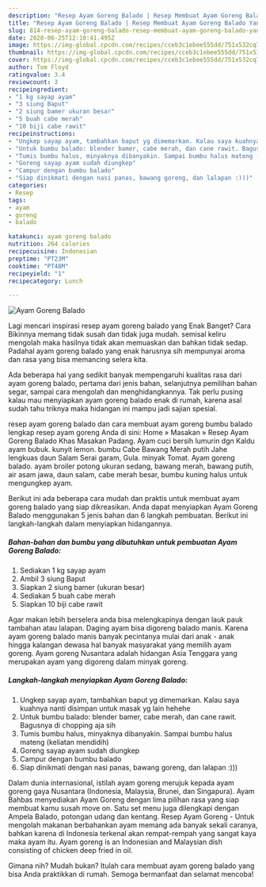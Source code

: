 ```yaml
---
description: "Resep Ayam Goreng Balado | Resep Membuat Ayam Goreng Balado Yang Sempurna"
title: "Resep Ayam Goreng Balado | Resep Membuat Ayam Goreng Balado Yang Sempurna"
slug: 814-resep-ayam-goreng-balado-resep-membuat-ayam-goreng-balado-yang-sempurna
date: 2020-06-25T12:10:41.495Z
image: https://img-global.cpcdn.com/recipes/cceb3c1ebee555dd/751x532cq70/ayam-goreng-balado-foto-resep-utama.jpg
thumbnail: https://img-global.cpcdn.com/recipes/cceb3c1ebee555dd/751x532cq70/ayam-goreng-balado-foto-resep-utama.jpg
cover: https://img-global.cpcdn.com/recipes/cceb3c1ebee555dd/751x532cq70/ayam-goreng-balado-foto-resep-utama.jpg
author: Tom Floyd
ratingvalue: 3.4
reviewcount: 3
recipeingredient:
- "1 kg sayap ayam"
- "3 siung Baput"
- "2 siung bamer ukuran besar"
- "5 buah cabe merah"
- "10 biji cabe rawit"
recipeinstructions:
- "Ungkep sayap ayam, tambahkan baput yg dimemarkan. Kalau saya kuahnya nanti disimpan untuk masak yg lain hehehe"
- "Untuk bumbu balado: blender bamer, cabe merah, dan cane rawit. Bagusnya di chopping aja sih"
- "Tumis bumbu halus, minyaknya dibanyakin. Sampai bumbu halus mateng (keliatan mendidih)"
- "Goreng sayap ayam sudah diungkep"
- "Campur dengan bumbu balado"
- "Siap dinikmati dengan nasi panas, bawang goreng, dan lalapan :)))"
categories:
- Resep
tags:
- ayam
- goreng
- balado

katakunci: ayam goreng balado 
nutrition: 264 calories
recipecuisine: Indonesian
preptime: "PT23M"
cooktime: "PT48M"
recipeyield: "1"
recipecategory: Lunch

---
```



![Ayam Goreng Balado](https://img-global.cpcdn.com/recipes/cceb3c1ebee555dd/751x532cq70/ayam-goreng-balado-foto-resep-utama.jpg)

Lagi mencari inspirasi resep ayam goreng balado yang Enak Banget? Cara Bikinnya memang tidak susah dan tidak juga mudah. semisal keliru mengolah maka hasilnya tidak akan memuaskan dan bahkan tidak sedap. Padahal ayam goreng balado yang enak harusnya sih mempunyai aroma dan rasa yang bisa memancing selera kita.

Ada beberapa hal yang sedikit banyak mempengaruhi kualitas rasa dari ayam goreng balado, pertama dari jenis bahan, selanjutnya pemilihan bahan segar, sampai cara mengolah dan menghidangkannya. Tak perlu pusing kalau mau menyiapkan ayam goreng balado enak di rumah, karena asal sudah tahu triknya maka hidangan ini mampu jadi sajian spesial.

resep ayam goreng balado dan cara membuat ayam goreng bumbu balado lengkap resep ayam goreng Anda di sini: Home » Masakan » Resep Ayam Goreng Balado Khas Masakan Padang. Ayam cuci bersih lumurin dgn Kaldu ayam bubuk. kunyit lemon. bumbu Cabe Bawang Merah putih Jahe lengkuas daun Salam Serai garam, Gula. minyak Tomat. Ayam goreng balado. ayam broiler potong ukuran sedang, bawang merah, bawang putih, air asam jawa, daun salam, cabe merah besar, bumbu kuning halus untuk mengungkep ayam.


Berikut ini ada beberapa cara mudah dan praktis untuk membuat ayam goreng balado yang siap dikreasikan. Anda dapat menyiapkan Ayam Goreng Balado menggunakan 5 jenis bahan dan 6 langkah pembuatan. Berikut ini langkah-langkah dalam menyiapkan hidangannya.

<!--inarticleads1-->

##### Bahan-bahan dan bumbu yang dibutuhkan untuk pembuatan Ayam Goreng Balado:

1. Sediakan 1 kg sayap ayam
1. Ambil 3 siung Baput
1. Siapkan 2 siung bamer (ukuran besar)
1. Sediakan 5 buah cabe merah
1. Siapkan 10 biji cabe rawit


Agar makan lebih berselera anda bisa melengkapinya dengan lauk pauk tambahan atau lalapan. Daging ayam bisa digoreng balado manis. Karena ayam goreng balado manis banyak pecintanya mulai dari anak - anak hingga kalangan dewasa hal banyak masyarakat yang memilih ayam goreng. Ayam goreng Nusantara adalah hidangan Asia Tenggara yang merupakan ayam yang digoreng dalam minyak goreng. 

<!--inarticleads2-->

##### Langkah-langkah menyiapkan Ayam Goreng Balado:

1. Ungkep sayap ayam, tambahkan baput yg dimemarkan. Kalau saya kuahnya nanti disimpan untuk masak yg lain hehehe
1. Untuk bumbu balado: blender bamer, cabe merah, dan cane rawit. Bagusnya di chopping aja sih
1. Tumis bumbu halus, minyaknya dibanyakin. Sampai bumbu halus mateng (keliatan mendidih)
1. Goreng sayap ayam sudah diungkep
1. Campur dengan bumbu balado
1. Siap dinikmati dengan nasi panas, bawang goreng, dan lalapan :)))


Dalam dunia internasional, istilah ayam goreng merujuk kepada ayam goreng gaya Nusantara (Indonesia, Malaysia, Brunei, dan Singapura). Ayam Bahbas menyediakan Ayam Goreng dengan lima pilihan rasa yang siap membuat kamu susah move on. Satu set menu juga dilengkapi dengan Ampela Balado, potongan udang dan kentang. Resep Ayam Goreng - Untuk mengolah makanan berbahankan ayam memang ada banyak sekali caranya, bahkan karena di Indonesia terkenal akan rempat-rempah yang sangat kaya maka ayam itu. Ayam goreng is an Indonesian and Malaysian dish consisting of chicken deep fried in oil. 

Gimana nih? Mudah bukan? Itulah cara membuat ayam goreng balado yang bisa Anda praktikkan di rumah. Semoga bermanfaat dan selamat mencoba!
